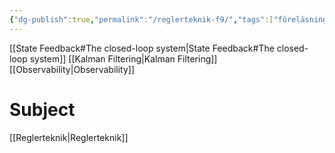 ```yaml
---
{"dg-publish":true,"permalink":"/reglerteknik-f9/","tags":["föreläsning","reglerteknik"]}
---
```



[[State Feedback#The closed-loop system\|State Feedback#The closed-loop system]]
[[Kalman Filtering\|Kalman Filtering]]
[[Observability\|Observability]]


# Subject
[[Reglerteknik\|Reglerteknik]]
